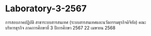 # Laboratory-3-2567
การสอบภาคปฏิบัติ สาขาระบบสารสนเทศ (ระบบสารสนเทศและนวัตกรรมธุรกิจดิจิทัล) คณะบริหารธุรกิจ ภาคการศึกษาที่ 3 ปีการศึกษา 2567 22 เมษายน 2568
